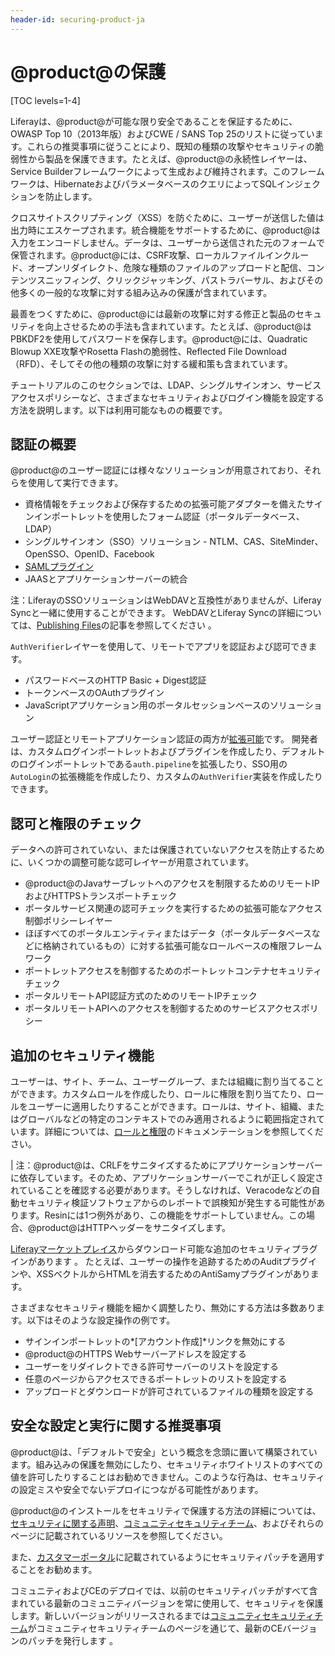 ```yaml
---
header-id: securing-product-ja
---
```


# @product@の保護

[TOC levels=1-4]

Liferayは、@product@が可能な限り安全であることを保証するために、OWASP Top 10（2013年版）およびCWE / SANS Top 25のリストに従っています。これらの推奨事項に従うことにより、既知の種類の攻撃やセキュリティの脆弱性から製品を保護できます。たとえば、@product@の永続性レイヤーは、Service Builderフレームワークによって生成および維持されます。このフレームワークは、HibernateおよびパラメータベースのクエリによってSQLインジェクションを防止します。

クロスサイトスクリプティング（XSS）を防ぐために、ユーザーが送信した値は出力時にエスケープされます。統合機能をサポートするために、@product@は入力をエンコードしません。データは、ユーザーから送信された元のフォームで保管されます。@product@には、CSRF攻撃、ローカルファイルインクルード、オープンリダイレクト、危険な種類のファイルのアップロードと配信、コンテンツスニッフィング、クリックジャッキング、パストラバーサル、およびその他多くの一般的な攻撃に対する組み込みの保護が含まれています。

最善をつくすために、@product@には最新の攻撃に対する修正と製品のセキュリティを向上させるための手法も含まれています。たとえば、@product@はPBKDF2を使用してパスワードを保存します。@product@には、Quadratic Blowup XXE攻撃やRosetta Flashの脆弱性、Reflected File Download（RFD）、そしてその他の種類の攻撃に対する緩和策も含まれています。

チュートリアルのこのセクションでは、LDAP、シングルサインオン、サービスアクセスポリシーなど、さまざまなセキュリティおよびログイン機能を設定する方法を説明します。以下は利用可能なものの概要です。

## 認証の概要

@product@のユーザー認証には様々なソリューションが用意されており、それらを使用して実行できます。

- 資格情報をチェックおよび保存するための拡張可能アダプターを備えたサインインポートレットを使用したフォーム認証（ポータルデータベース、LDAP）
- シングルサインオン（SSO）ソリューション - NTLM、CAS、SiteMinder、OpenSSO、OpenID、Facebook
- [SAMLプラグイン](https://www.liferay.com/marketplace/-/mp/application/15188711)
- JAASとアプリケーションサーバーの統合

注：LiferayのSSOソリューションはWebDAVと互換性がありませんが、Liferay Syncと一緒に使用することができます。 WebDAVとLiferay Syncの詳細については、[Publishing Files](/discover/portal/-/knowledge_base/7-1/publishing-files)の記事を参照してください 。

`AuthVerifier`レイヤーを使用して、リモートでアプリを認証および認可できます。

- パスワードベースのHTTP Basic + Digest認証
- トークンベースのOAuthプラグイン
- JavaScriptアプリケーション用のポータルセッションベースのソリューション

ユーザー認証とリモートアプリケーション認証の両方が[拡張可能](/develop/tutorials/-/knowledge_base/7-1/authentication-pipelines)です。
開発者は、カスタムログインポートレットおよびプラグインを作成したり、デフォルトのログインポートレットである`auth.pipeline`を拡張したり、SSO用の`AutoLogin`の拡張機能を作成したり、カスタムの`AuthVerifier`実装を作成したりできます。

## 認可と権限のチェック

データへの許可されていない、または保護されていないアクセスを防止するために、いくつかの調整可能な認可レイヤーが用意されています。

- @product@のJavaサーブレットへのアクセスを制限するためのリモートIPおよびHTTPSトランスポートチェック
- ポータルサービス関連の認可チェックを実行するための拡張可能なアクセス制御ポリシーレイヤー
- ほぼすべてのポータルエンティティまたはデータ（ポータルデータベースなどに格納されているもの）に対する拡張可能なロールベースの権限フレームワーク
- ポートレットアクセスを制御するためのポートレットコンテナセキュリティチェック
- ポータルリモートAPI認証方式のためのリモートIPチェック
- ポータルリモートAPIへのアクセスを制御するためのサービスアクセスポリシー

## 追加のセキュリティ機能

ユーザーは、サイト、チーム、ユーザーグループ、または組織に割り当てることができます。カスタムロールを作成したり、ロールに権限を割り当てたり、ロールをユーザーに適用したりすることができます。ロールは、サイト、組織、またはグローバルなどの特定のコンテキストでのみ適用されるように範囲指定されています。詳細については、[ロールと権限](/discover/portal/-/knowledge_base/7-1/roles-and-permissions)のドキュメンテーションを参照してください。

| 注：@product@は、CRLFをサニタイズするためにアプリケーションサーバーに依存しています。そのため、アプリケーションサーバーでこれが正しく設定されていることを確認する必要があります。そうしなければ、Veracodeなどの自動セキュリティ検証ソフトウェアからのレポートで誤検知が発生する可能性があります。Resinには1つ例外があり、この機能をサポートしていません。この場合、@product@はHTTPヘッダーをサニタイズします。

[Liferayマーケットプレイス](https://www.liferay.com/marketplace)からダウンロード可能な追加のセキュリティプラグインがあります 。
たとえば、ユーザーの操作を追跡するためのAuditプラグインや、XSSベクトルからHTMLを消去するためのAntiSamyプラグインがあります。

さまざまなセキュリティ機能を細かく調整したり、無効にする方法は多数あります。以下はそのような設定操作の例です。

- サインインポートレットの*[アカウント作成]*リンクを無効にする
- @product@のHTTPS Webサーバーアドレスを設定する
- ユーザーをリダイレクトできる許可サーバーのリストを設定する
- 任意のページからアクセスできるポートレットのリストを設定する
- アップロードとダウンロードが許可されているファイルの種類を設定する

## 安全な設定と実行に関する推奨事項

@product@は、「デフォルトで安全」という概念を念頭に置いて構築されています。組み込みの保護を無効にしたり、セキュリティホワイトリストのすべての値を許可したりすることはお勧めできません。このような行為は、セキュリティの設定ミスや安全でないデプロイにつながる可能性があります。

@product@のインストールをセキュリティで保護する方法の詳細については、[セキュリティに関する声明](https://www.liferay.com/security)、[コミュニティセキュリティチーム](https://dev.liferay.com/web/community-security-team)、およびそれらのページに記載されているリソースを参照してください。

また、[カスタマーポータル](https://www.liferay.com/group/customer/products/portal/security-vulnerability)に記載されているようにセキュリティパッチを適用することをお勧めます。

コミュニティおよびCEのデプロイでは、以前のセキュリティパッチがすべて含まれている最新のコミュニティバージョンを常に使用して、セキュリティを保護します。新しいバージョンがリリースされるまでは[コミュニティセキュリティチーム](https://dev.liferay.com/web/community-security-team)がコミュニティセキュリティチームのページを通じて、最新のCEバージョンのパッチを発行します 。
